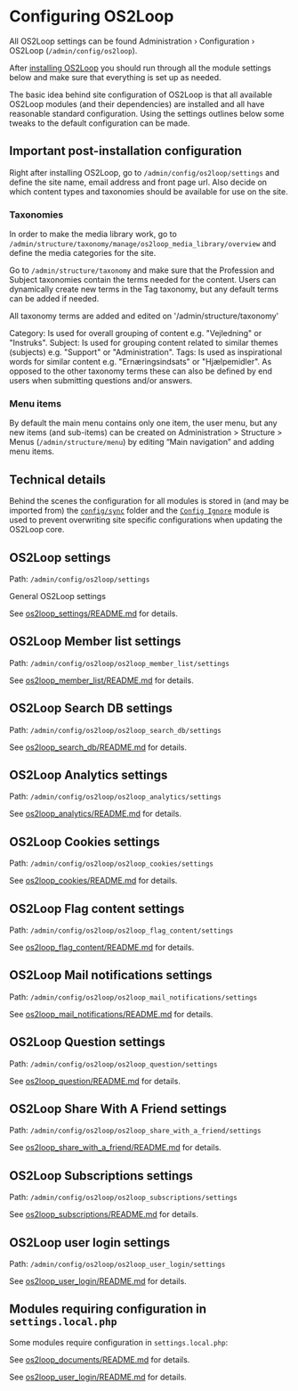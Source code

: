# Configuring OS2Loop

All OS2Loop settings can be found Administration › Configuration › OS2Loop
(`/admin/config/os2loop`).

After [installing OS2Loop](../README.md#production) you should run through all
the module settings below and make sure that everything is set up as needed.

The basic idea behind site configuration of OS2Loop is that all available
OS2Loop modules (and their dependencies) are installed and all have reasonable
standard configuration. Using the settings outlines below some tweaks to the
default configuration can be made.

## Important post-installation configuration

Right after installing OS2Loop, go to `/admin/config/os2loop/settings` and
define the site name, email address and front page url. Also decide on which
content types and taxonomies should be available for use on the site.

### Taxonomies

In order to make the media library work, go to
`/admin/structure/taxonomy/manage/os2loop_media_library/overview` and define the
media categories for the site.

Go to `/admin/structure/taxonomy` and make sure that the Profession and Subject
taxonomies contain the terms needed for the content. Users can dynamically
create new terms in the Tag taxonomy, but any default terms can be added if
needed.

All taxonomy terms are added and edited on '/admin/structure/taxonomy'

Category: Is used for overall grouping of content e.g. "Vejledning" or "Instruks".
Subject: Is used for grouping content related to similar themes (subjects) 
e.g. "Support" or "Administration".
Tags: Is used as inspirational words for similar content e.g. "Ernæringsindsats" or "Hjælpemidler". 
As opposed to the other taxonomy terms these can also be defined by 
end users when submitting questions and/or answers.

### Menu items

By default the main menu contains only one item, the user menu, but any new
items (and sub-items) can be created on Administration > Structure > Menus
(`/admin/structure/menu`) by editing “Main navigation” and adding menu items.

## Technical details

Behind the scenes the configuration for all modules is stored in (and may be
imported from) the [`config/sync`](../config/sync) folder and the [`Config
Ignore`](https://www.drupal.org/project/config_ignore) module is used to prevent
overwriting site specific configurations when updating the OS2Loop core.

## OS2Loop settings

Path: `/admin/config/os2loop/settings`

General OS2Loop settings

See
[os2loop_settings/README.md](../web/profiles/custom/os2loop/modules/os2loop_settings/README.md)
for details.

## OS2Loop Member list settings

Path: `/admin/config/os2loop/os2loop_member_list/settings`

See
[os2loop_member_list/README.md](../web/profiles/custom/os2loop/modules/os2loop_member_list/README.md)
for details.

## OS2Loop Search DB settings

Path: `/admin/config/os2loop/os2loop_search_db/settings`

See
[os2loop_search_db/README.md](../web/profiles/custom/os2loop/modules/os2loop_search_db/README.md)
for details.

## OS2Loop Analytics settings

Path: `/admin/config/os2loop/os2loop_analytics/settings`

See
[os2loop_analytics/README.md](../web/profiles/custom/os2loop/modules/os2loop_analytics/README.md)
for details.

## OS2Loop Cookies settings

Path: `/admin/config/os2loop/os2loop_cookies/settings`

See
[os2loop_cookies/README.md](../web/profiles/custom/os2loop/modules/os2loop_cookies/README.md)
for details.

## OS2Loop Flag content settings

Path: `/admin/config/os2loop/os2loop_flag_content/settings`

See
[os2loop_flag_content/README.md](../web/profiles/custom/os2loop/modules/os2loop_flag_content/README.md)
for details.

## OS2Loop Mail notifications settings

Path: `/admin/config/os2loop/os2loop_mail_notifications/settings`

See
[os2loop_mail_notifications/README.md](../web/profiles/custom/os2loop/modules/os2loop_mail_notifications/README.md)
for details.

## OS2Loop Question settings

Path: `/admin/config/os2loop/os2loop_question/settings`

See
[os2loop_question/README.md](../web/profiles/custom/os2loop/modules/os2loop_question/README.md)
for details.

## OS2Loop Share With A Friend settings

Path: `/admin/config/os2loop/os2loop_share_with_a_friend/settings`

See
[os2loop_share_with_a_friend/README.md](../web/profiles/custom/os2loop/modules/os2loop_share_with_a_friend/README.md)
for details.

## OS2Loop Subscriptions settings

Path: `/admin/config/os2loop/os2loop_subscriptions/settings`

See
[os2loop_subscriptions/README.md](../web/profiles/custom/os2loop/modules/os2loop_subscriptions/README.md)
for details.

## OS2Loop user login settings

Path: `/admin/config/os2loop/os2loop_user_login/settings`

See
[os2loop_user_login/README.md](../web/profiles/custom/os2loop/modules/os2loop_user_login/README.md)
for details.

## Modules requiring configuration in `settings.local.php`

Some modules require configuration in `settings.local.php`:

See
[os2loop_documents/README.md](../web/profiles/custom/os2loop/modules/os2loop_documents/README.md)
for details.

See
[os2loop_user_login/README.md](../web/profiles/custom/os2loop/modules/os2loop_user_login/README.md)
for details.
